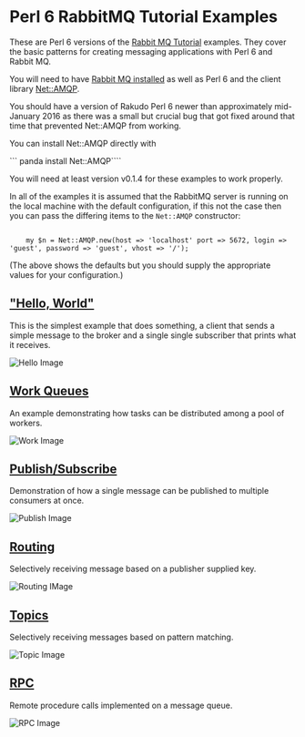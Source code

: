 # Perl 6 RabbitMQ Tutorial Examples

These are Perl 6 versions of the [Rabbit MQ Tutorial](http://www.rabbitmq.com/getstarted.html) examples.
They cover the basic patterns for creating messaging applications with Perl 6 and Rabbit MQ.

You will need to have [Rabbit MQ installed](http://www.rabbitmq.com/download.html) as well as Perl 6 and
the client library [Net::AMQP](https://github.com/retupmoca/P6-Net-AMQP).

You should have a version of Rakudo Perl 6 newer than approximately mid-January 2016 as there was a small but
crucial bug that got fixed around that time that prevented Net::AMQP from working.

You can install Net::AMQP directly with

```    panda install Net::AMQP````

You will need at least version v0.1.4 for these examples to work properly.

In all of the examples it is assumed that the RabbitMQ server is running on the local machine with the default
configuration, if this not the case then you can pass the differing items to the ```Net::AMQP``` constructor:

```

	my $n = Net::AMQP.new(host => 'localhost' port => 5672, login => 'guest', password => 'guest', vhost => '/');

```

(The above shows the defaults but you should supply the appropriate values for your configuration.)


## ["Hello, World"](tutorial-001)

This is the simplest example that does something, a client that sends a simple
message to the broker and a single single subscriber that prints what it receives.

![Hello Image](http://www.rabbitmq.com/img/tutorials/python-one.png)

## [Work Queues](tutorial-002)

An example demonstrating how tasks can be distributed among a pool of workers.

![Work Image](http://www.rabbitmq.com/img/tutorials/python-two.png)

## [Publish/Subscribe](tutorial-003)

Demonstration of how a single message can be published to multiple consumers at once.

![Publish Image](http://www.rabbitmq.com/img/tutorials/python-three.png)

## [Routing](tutorial-004)

Selectively receiving message based on a publisher supplied key.

![Routing IMage](http://www.rabbitmq.com/img/tutorials/python-four.png)

## [Topics](tutorial-005)

Selectively receiving messages based on pattern matching.

![Topic Image](http://www.rabbitmq.com/img/tutorials/python-five.png)

## [RPC](tutorial-006)

Remote procedure calls implemented on a message queue.

![RPC Image](http://www.rabbitmq.com/img/tutorials/python-six.png)
